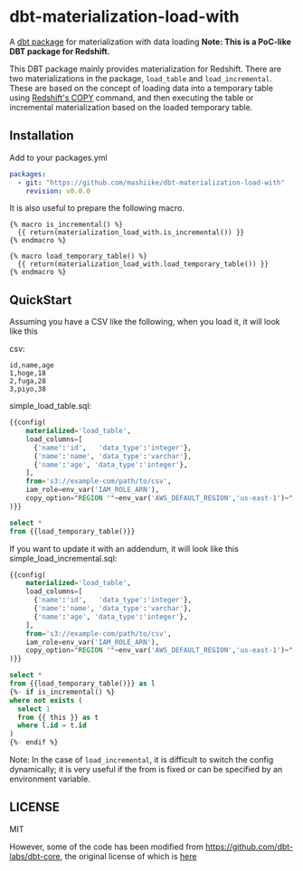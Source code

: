 # dbt-materialization-load-with

A [dbt package](https://docs.getdbt.com/docs/building-a-dbt-project/package-management) for materialization with data loading
**Note: This is a PoC-like DBT package for Redshift.**

This DBT package mainly provides materialization for Redshift.
There are two materializations in the package, `load_table` and `load_incremental`.
These are based on the concept of loading data into a temporary table using [Redshift's COPY](https://docs.aws.amazon.com/redshift/latest/dg/r_COPY.html) command, and then executing the table or incremental materialization based on the loaded temporary table.

## Installation

Add to your packages.yml
```yaml
packages:
  - git: "https://github.com/mashiike/dbt-materialization-load-with"
    revision: v0.0.0
```

It is also useful to prepare the following macro.

```
{% macro is_incremental() %}
  {{ return(materialization_load_with.is_incremental()) }}
{% endmacro %}

{% macro load_temporary_table() %}
  {{ return(materialization_load_with.load_temporary_table()) }}
{% endmacro %}
```

## QuickStart 

Assuming you have a CSV like the following, when you load it, it will look like this

csv:
```csv
id,name,age
1,hoge,18
2,fuga,28
3,piyo,38
```

simple_load_table.sql:
```sql
{{config(
    materialized='load_table',
    load_columns=[
      {'name':'id',   'data_type':'integer'},
      {'name':'name', 'data_type':'varchar'},
      {'name':'age', 'data_type':'integer'},
    ],
    from='s3://example-com/path/to/csv',
    iam_role=env_var('IAM_ROLE_ARN'),
    copy_option="REGION '"~env_var('AWS_DEFAULT_REGION','us-east-1')~"' FORMAT csv IGNOREHEADER 1",
)}}

select *
from {{load_temporary_table()}}
```

If you want to update it with an addendum, it will look like this
simple_load_incremental.sql:
```sql
{{config(
    materialized='load_table',
    load_columns=[
      {'name':'id',   'data_type':'integer'},
      {'name':'name', 'data_type':'varchar'},
      {'name':'age', 'data_type':'integer'},
    ],
    from='s3://example-com/path/to/csv',
    iam_role=env_var('IAM_ROLE_ARN'),
    copy_option="REGION '"~env_var('AWS_DEFAULT_REGION','us-east-1')~"' FORMAT csv IGNOREHEADER 1",
)}}

select *
from {{load_temporary_table()}} as l
{%- if is_incremental() %}
where not exists (
  select 1 
  from {{ this }} as t
  where l.id = t.id
)
{%- endif %}
```

Note: In the case of `load_incremental`, it is difficult to switch the config dynamically; it is very useful if the from is fixed or can be specified by an environment variable.

## LICENSE

MIT 

However, some of the code has been modified from https://github.com/dbt-labs/dbt-core, the original license of which is [here](https://github.com/dbt-labs/dbt-core/blob/v1.0.2/License.md)
